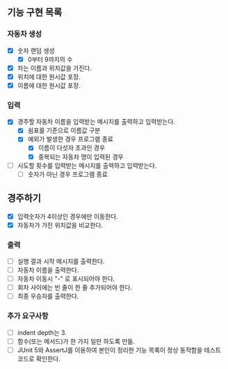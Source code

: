 ## 기능 구현 목록

### 자동차 생성
- [X] 숫자 랜덤 생성 
  - [X] 0부터 9까지의 수

- [X] 차는 이름과 위치값을 가진다.
- [X] 위치에 대한 원시값 포장.
- [X] 이름에 대한 원시값 포장.

### 입력
- [X] 경주할 자동차 이름을 입력받는 메시지를 출력하고 입력받는다.
  - [X] 쉼표를 기준으로 이름값 구분
  - [X] 예외가 발생한 경우 프로그램 종료
    - [X] 이름이 다섯자 초과인 경우
    - [X] 중복되는 자동차 명이 입력된 경우
- [ ] 시도할 횟수를 입력받는 메시지를 출력하고 입력받는다.
  - [ ] 숫자가 아닌 경우 프로그램 종료

## 경주하기
- [X] 입력숫자가 4이상인 경우에만 이동한다.
- [X] 자동차가 가진 위치값을 비교한다.

### 출력
- [ ] 실행 결과 시작 메시지를 출력한다.
- [ ] 자동차 이름을 출력한다.
- [ ] 자동차 이동시 "-" 로 표시되어야 한다.
- [ ] 회차 사이에는 빈 줄이 한 줄 추가되어야 한다.
- [ ] 최종 우승자를 출력한다.

### 추가 요구사항
- [ ] indent depth는 3.
- [ ] 함수(또는 메서드)가 한 가지 일만 하도록 만듦.
- [ ] JUnit 5와 AssertJ를 이용하여 본인이 정리한 기능 목록이 정상 동작함을 테스트 코드로 확인한다.